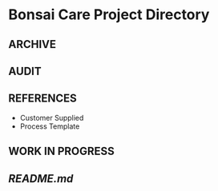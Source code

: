 # Bonsai Care Project Directory

## ARCHIVE
## AUDIT
## REFERENCES
* Customer Supplied
* Process Template
## WORK IN PROGRESS
## *README.md*
